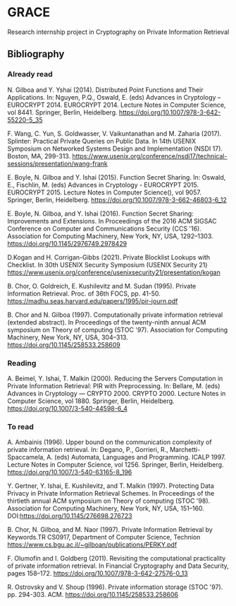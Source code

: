 # GRACE
Research internship project in Cryptography on Private Information Retrieval

## Bibliography

### Already read
N. Gilboa and Y. Yshai (2014). Distributed Point Functions and Their Applications. In: Nguyen, P.Q., Oswald, E. (eds) Advances in Cryptology – EUROCRYPT 2014. EUROCRYPT 2014. Lecture Notes in Computer Science, vol 8441. Springer, Berlin, Heidelberg. https://doi.org/10.1007/978-3-642-55220-5_35

F. Wang, C. Yun, S. Goldwasser, V. Vaikuntanathan and M. Zaharia (2017). Splinter: Practical Private Queries on Public Data. In 14th USENIX Symposium on Networked Systems Design and Implementation (NSDI 17). Boston, MA, 299-313. https://www.usenix.org/conference/nsdi17/technical-sessions/presentation/wang-frank

E. Boyle, N. Gilboa and Y. Ishai (2015). Function Secret Sharing. In: Oswald, E., Fischlin, M. (eds) Advances in Cryptology - EUROCRYPT 2015. EUROCRYPT 2015. Lecture Notes in Computer Science(), vol 9057. Springer, Berlin, Heidelberg. https://doi.org/10.1007/978-3-662-46803-6_12

E. Boyle, N. Gilboa, and Y. Ishai (2016). Function Secret Sharing: Improvements and Extensions. In Proceedings of the 2016 ACM SIGSAC Conference on Computer and Communications Security (CCS '16). Association for Computing Machinery, New York, NY, USA, 1292–1303. https://doi.org/10.1145/2976749.2978429

D.Kogan and H. Corrigan-Gibbs (2021). Private Blocklist Lookups with Checklist. In 30th USENIX Security Symposium (USENIX Security 21) https://www.usenix.org/conference/usenixsecurity21/presentation/kogan

B. Chor, O. Goldreich, E. Kushilevitz and M. Sudan (1995). Private Information Retrieval. Proc. of 36th FOCS, pp. 41-50. https://madhu.seas.harvard.edu/papers/1995/pir-journ.pdf

B. Chor and N. Gilboa (1997). Computationally private information retrieval (extended abstract). In Proceedings of the twenty-ninth annual ACM symposium on Theory of computing (STOC '97). Association for Computing Machinery, New York, NY, USA, 304–313. https://doi.org/10.1145/258533.258609

### Reading

A. Beimel, Y. Ishai, T. Malkin (2000). Reducing the Servers Computation in Private Information Retrieval: PIR with Preprocessing. In: Bellare, M. (eds) Advances in Cryptology — CRYPTO 2000. CRYPTO 2000. Lecture Notes in Computer Science, vol 1880. Springer, Berlin, Heidelberg. https://doi.org/10.1007/3-540-44598-6_4

### To read

A. Ambainis (1996). Upper bound on the communication complexity of private information retrieval. In: Degano, P., Gorrieri, R., Marchetti-Spaccamela, A. (eds) Automata, Languages and Programming. ICALP 1997. Lecture Notes in Computer Science, vol 1256. Springer, Berlin, Heidelberg. https://doi.org/10.1007/3-540-63165-8_196

Y. Gertner, Y. Ishai, E. Kushilevitz, and T. Malkin (1997). Protecting Data Privacy in
Private Information Retrieval Schemes. In Proceedings of the thirtieth annual ACM symposium on Theory of computing (STOC '98). Association for Computing Machinery, New York, NY, USA, 151–160. DOI:https://doi.org/10.1145/276698.276723

B. Chor, N. Gilboa, and M. Naor (1997). Private Information Retrieval by Keywords.TR CS0917, Department of Computer Science, Technion https://www.cs.bgu.ac.il/~gilboan/publications/PERKY.pdf

F. Olumofin and I. Goldberg (2011). Revisiting the computational practicality of private information retrieval. In Financial Cryptography and Data Security, pages 158–172. https://doi.org/10.1007/978-3-642-27576-0_13

R. Ostrovsky and V. Shoup (1996). Private information storage (STOC '97). pp. 294-303. ACM. https://doi.org/10.1145/258533.258606